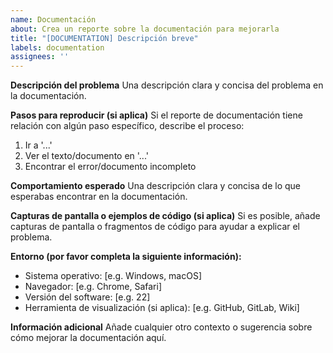 ```yaml
---
name: Documentación
about: Crea un reporte sobre la documentación para mejorarla
title: "[DOCUMENTATION] Descripción breve"
labels: documentation
assignees: ''
---
```


**Descripción del problema**
Una descripción clara y concisa del problema en la documentación.

**Pasos para reproducir (si aplica)**
Si el reporte de documentación tiene relación con algún paso específico, describe el proceso:
1. Ir a '...'
2. Ver el texto/documento en '...'
3. Encontrar el error/documento incompleto

**Comportamiento esperado**
Una descripción clara y concisa de lo que esperabas encontrar en la documentación.

**Capturas de pantalla o ejemplos de código (si aplica)**
Si es posible, añade capturas de pantalla o fragmentos de código para ayudar a explicar el problema.

**Entorno (por favor completa la siguiente información):**
- Sistema operativo: [e.g. Windows, macOS]
- Navegador: [e.g. Chrome, Safari]
- Versión del software: [e.g. 22]
- Herramienta de visualización (si aplica): [e.g. GitHub, GitLab, Wiki]

**Información adicional**
Añade cualquier otro contexto o sugerencia sobre cómo mejorar la documentación aquí.
